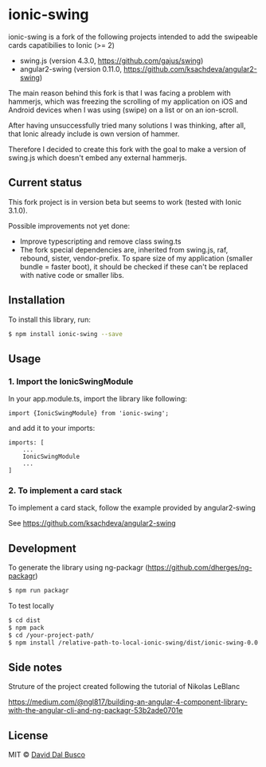 # ionic-swing

ionic-swing is a fork of the following projects intended to add the swipeable cards capatibilies to Ionic (>= 2)

- swing.js (version 4.3.0, https://github.com/gajus/swing)
- angular2-swing (version 0.11.0, https://github.com/ksachdeva/angular2-swing)

The main reason behind this fork is that I was facing a problem with hammerjs, which was freezing the scrolling of my application on iOS and Android devices when I was using (swipe) on a list or on an ion-scroll.

After having unsuccessfully tried many solutions I was thinking, after all, that Ionic already include is own version of hammer.

Therefore I decided to create this fork with the goal to make a version of swing.js which doesn't embed any external hammerjs.

## Current status

This fork project is in version beta but seems to work (tested with Ionic 3.1.0).

Possible improvements not yet done:

- Improve typescripting and remove class swing.ts
- The fork special dependencies are, inherited from swing.js, raf, rebound, sister, vendor-prefix. To spare size of my application (smaller bundle = faster boot), it should be checked if these can't be replaced with native code or smaller libs.

## Installation

To install this library, run:

```bash
$ npm install ionic-swing --save
```

## Usage

### 1. Import the IonicSwingModule

In your app.module.ts, import the library like following:

    import {IonicSwingModule} from 'ionic-swing';

and add it to your imports:

    imports: [
        ...
        IonicSwingModule
        ...
    ]

### 2. To implement a card stack

To implement a card stack, follow the example provided by angular2-swing

See https://github.com/ksachdeva/angular2-swing

## Development

To generate the library using ng-packagr (https://github.com/dherges/ng-packagr)

```bash
$ npm run packagr
```

To test locally

```bash
$ cd dist
$ npm pack
$ cd /your-project-path/
$ npm install /relative-path-to-local-ionic-swing/dist/ionic-swing-0.0.0.tgz
```

## Side notes

Struture of the project created following the tutorial of Nikolas LeBlanc

https://medium.com/@ngl817/building-an-angular-4-component-library-with-the-angular-cli-and-ng-packagr-53b2ade0701e

## License

MIT © [David Dal Busco](mailto:david.dalbusco@outlook.com)
